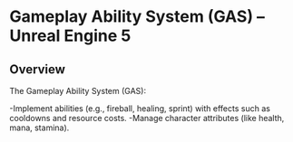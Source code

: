 # Gameplay Ability System (GAS) – Unreal Engine 5
## Overview
The Gameplay Ability System (GAS):

-Implement abilities (e.g., fireball, healing, sprint) with effects such as cooldowns and resource costs.
-Manage character attributes (like health, mana, stamina).
